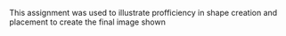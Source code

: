 This assignment was used to illustrate profficiency in shape creation and placement to create the final image shown

